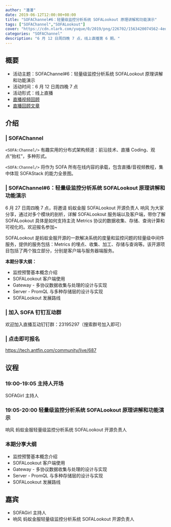 ```yaml
---
author: "潘潘"
date: 2019-06-12T12:00:00+08:00
title: "SOFAChannel#6：轻量级监控分析系统 SOFALookout 原理讲解和功能演示"
tags: ["SOFAChannel","SOFALookout"]
cover: "https://cdn.nlark.com/yuque/0/2019/png/226702/1563420074562-4edb7587-1564-473a-97d8-20e84a0e15c5.png"
categories: "SOFAChannel"
description: "6 月 12 日周四晚 7 点，线上直播第 6 期。"
---
```


## 概要

- 活动主题：SOFAChannel#6：轻量级监控分析系统 SOFALookout 原理讲解和功能演示
- 活动时间：6 月 12 日周四晚 7 点
- 活动形式：线上直播
- [直播视频回顾](https://tech.antfin.com/community/live/687)
- [直播回顾文章](https://www.sofastack.tech/blog/sofa-channel-6-retrospect/)

## 介绍

### | SOFAChannel

`<SOFA:Channel/>` 有趣实用的分布式架构频道：前沿技术、直播 Coding、观点“抬杠”，多种形式。

`<SOFA:Channel/>` 将作为 SOFA 所有在线内容的承载，包含直播/音视频教程，集中体现 SOFAStack 的能力全景图。

### | SOFAChannel#6：**轻量级监控分析系统 SOFALookout 原理讲解和功能演示**

6 月 27 日周四晚 7 点，将邀请 蚂蚁金服 SOFALookout 开源负责人 响风 为大家分享，通过对多个模块的剖析，详解 SOFALookout 服务端以及客户端，带你了解 SOFALookout 具体是如何支持主流 Metrics 协议的数据收集、存储、查询计算和可视化的。欢迎报名参加~

SOFALookout 是蚂蚁金服开源的一款解决系统的度量和监控问题的轻量级中间件服务，提供的服务包括：Metrics 的埋点、收集、加工、存储与查询等。该开源项目包括了两个独立部分，分别是客户端与服务器端服务。

**本期分享大纲：**

- 监控预警基本概念介绍
- SOFALookout 客户端使用
- Gateway - 多协议数据收集与处理的设计与实现
- Server - PromQL 与多种存储层的设计与实现
- SOFALookout 发展路线

### | 加入 SOFA 钉钉互动群

欢迎加入直播互动钉钉群：23195297（搜索群号加入即可）

### | 点击即可报名

<https://tech.antfin.com/community/live/687>

## 议程

### 19:00-19:05  主持人开场

SOFAGirl 主持人

### 19:05-20:00  轻量级监控分析系统 SOFALookout 原理讲解和功能演示

响风 蚂蚁金服轻量级监控分析系统 SOFALookout 开源负责人

### 本期分享大纲

- 监控预警基本概念介绍
- SOFALookout 客户端使用
- Gateway - 多协议数据收集与处理的设计与实现
- Server - PromQL 与多种存储层的设计与实现
- SOFALookout 发展路线

## 嘉宾

- SOFAGirl  主持人
- 响风 蚂蚁金服轻量级监控分析系统 SOFALookout 开源负责人
